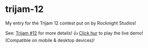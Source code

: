 # trijam-12
My entry for the Trijam 12 contest put on by Rocknight Studios!

See: [Trijam #12](https://itch.io/jam/trijam-12) for more details! :+1:
[Click hur](https://saricden-trijam12.netlify.com/) to play the live demo! (Compatible on mobile & desktop devices)!
